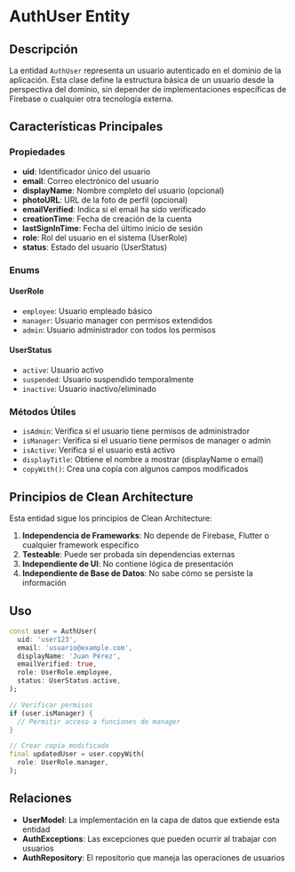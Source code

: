 # AuthUser Entity

## Descripción
La entidad `AuthUser` representa un usuario autenticado en el dominio de la aplicación. Esta clase define la estructura básica de un usuario desde la perspectiva del dominio, sin depender de implementaciones específicas de Firebase o cualquier otra tecnología externa.

## Características Principales

### Propiedades
- **uid**: Identificador único del usuario
- **email**: Correo electrónico del usuario
- **displayName**: Nombre completo del usuario (opcional)
- **photoURL**: URL de la foto de perfil (opcional)
- **emailVerified**: Indica si el email ha sido verificado
- **creationTime**: Fecha de creación de la cuenta
- **lastSignInTime**: Fecha del último inicio de sesión
- **role**: Rol del usuario en el sistema (UserRole)
- **status**: Estado del usuario (UserStatus)

### Enums

#### UserRole
- `employee`: Usuario empleado básico
- `manager`: Usuario manager con permisos extendidos
- `admin`: Usuario administrador con todos los permisos

#### UserStatus
- `active`: Usuario activo
- `suspended`: Usuario suspendido temporalmente
- `inactive`: Usuario inactivo/eliminado

### Métodos Útiles
- `isAdmin`: Verifica si el usuario tiene permisos de administrador
- `isManager`: Verifica si el usuario tiene permisos de manager o admin
- `isActive`: Verifica si el usuario está activo
- `displayTitle`: Obtiene el nombre a mostrar (displayName o email)
- `copyWith()`: Crea una copia con algunos campos modificados

## Principios de Clean Architecture

Esta entidad sigue los principios de Clean Architecture:

1. **Independencia de Frameworks**: No depende de Firebase, Flutter o cualquier framework específico
2. **Testeable**: Puede ser probada sin dependencias externas
3. **Independiente de UI**: No contiene lógica de presentación
4. **Independiente de Base de Datos**: No sabe cómo se persiste la información

## Uso

```dart
const user = AuthUser(
  uid: 'user123',
  email: 'usuario@example.com',
  displayName: 'Juan Pérez',
  emailVerified: true,
  role: UserRole.employee,
  status: UserStatus.active,
);

// Verificar permisos
if (user.isManager) {
  // Permitir acceso a funciones de manager
}

// Crear copia modificada
final updatedUser = user.copyWith(
  role: UserRole.manager,
);
```

## Relaciones

- **UserModel**: La implementación en la capa de datos que extiende esta entidad
- **AuthExceptions**: Las excepciones que pueden ocurrir al trabajar con usuarios
- **AuthRepository**: El repositorio que maneja las operaciones de usuarios
